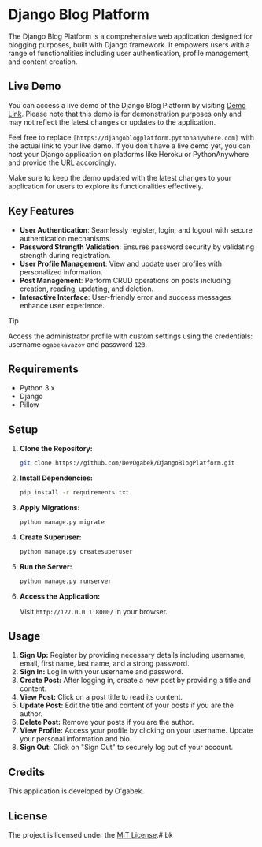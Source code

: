 # Django Blog Platform

The Django Blog Platform is a comprehensive web application designed for blogging purposes, built with Django framework. It empowers users with a range of functionalities including user authentication, profile management, and content creation.

## Live Demo

You can access a live demo of the Django Blog Platform by visiting [Demo Link](https://djangoblogplatform.pythonanywhere.com). Please note that this demo is for demonstration purposes only and may not reflect the latest changes or updates to the application.

Feel free to replace `[https://djangoblogplatform.pythonanywhere.com]` with the actual link to your live demo. If you don't have a live demo yet, you can host your Django application on platforms like Heroku or PythonAnywhere and provide the URL accordingly.

Make sure to keep the demo updated with the latest changes to your application for users to explore its functionalities effectively.

## Key Features

- **User Authentication**: Seamlessly register, login, and logout with secure authentication mechanisms.
- **Password Strength Validation**: Ensures password security by validating strength during registration.
- **User Profile Management**: View and update user profiles with personalized information.
- **Post Management**: Perform CRUD operations on posts including creation, reading, updating, and deletion.
- **Interactive Interface**: User-friendly error and success messages enhance user experience.

> [!TIP]
> Access the administrator profile with custom settings using the credentials: username `ogabekavazov` and password `123`.

## Requirements

- Python 3.x
- Django
- Pillow

## Setup

1. **Clone the Repository:**

    ```bash
    git clone https://github.com/DevOgabek/DjangoBlogPlatform.git
    ```

2. **Install Dependencies:**

    ```bash
    pip install -r requirements.txt
    ```

3. **Apply Migrations:**

    ```bash
    python manage.py migrate
    ```

4. **Create Superuser:**

    ```bash
    python manage.py createsuperuser
    ```

5. **Run the Server:**

    ```bash
    python manage.py runserver
    ```

6. **Access the Application:**

    Visit `http://127.0.0.1:8000/` in your browser.

## Usage

1. **Sign Up:** Register by providing necessary details including username, email, first name, last name, and a strong password.
2. **Sign In:** Log in with your username and password.
3. **Create Post:** After logging in, create a new post by providing a title and content.
4. **View Post:** Click on a post title to read its content.
5. **Update Post:** Edit the title and content of your posts if you are the author.
6. **Delete Post:** Remove your posts if you are the author.
7. **View Profile:** Access your profile by clicking on your username. Update your personal information and bio.
8. **Sign Out:** Click on "Sign Out" to securely log out of your account.

## Credits

This application is developed by O'gabek.

## License

The project is licensed under the [MIT License](LICENSE).#   b k  
 